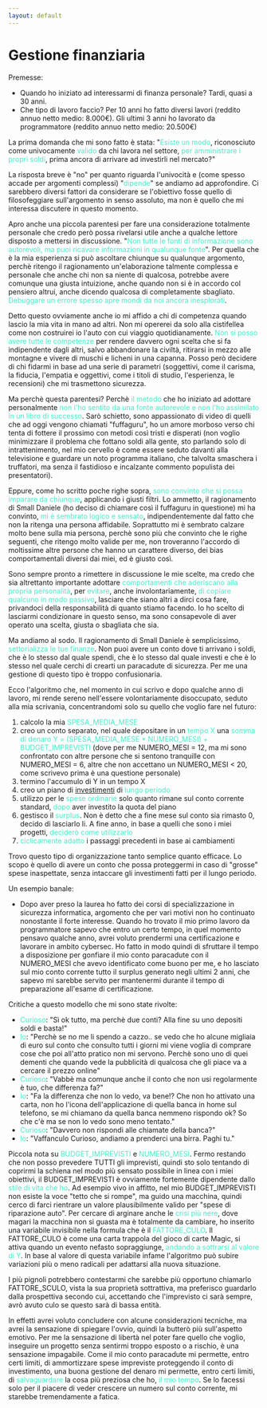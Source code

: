 ```yaml
---
layout: default
---
```


# Gestione finanziaria

Premesse:   
* Quando ho iniziato ad interessarmi di finanza personale? Tardi, quasi a 30 anni.
* Che tipo di lavoro faccio? Per 10 anni ho fatto diversi lavori (reddito annuo netto medio: 8.000€).
                               Gli ultimi 3 anni ho lavorato da programmatore (reddito annuo netto medio: 20.500€)

La prima domanda che mi sono fatto è stata: "<span style="color:#46eac7">Esiste un modo</span>, riconosciuto come univocamente <span style="color:#46eac7">valido</span> da chi lavora nel settore, <span style="color:#46eac7">per amministrare i propri soldi</span>, prima ancora di arrivare ad investirli nel mercato?"

La risposta breve è "no" per quanto riguarda l'univocità e (come spesso accade per argomenti complessi) "<span style="color:#46eac7">dipende</span>" se andiamo ad approfondire. Ci sarebbero diversi fattori da considerare se l'obiettivo fosse quello di filosofeggiare sull'argomento in senso assoluto, ma non è quello che mi interessa discutere in questo momento.

Apro anche una piccola parentesi per fare una considerazione totalmente personale che credo però possa rivelarsi utile anche a qualche lettore disposto a mettersi in discussione. "<span style="color:#46eac7">Non tutte le fonti di informazione sono autorevoli, ma puoi ricavare informazioni in qualunque fonte</span>". Per quella che è la mia esperienza si può ascoltare chiunque su qualunque argomento, perchè ritengo il ragionamento un'elaborazione talmente complessa e personale che anche chi non sa niente di qualcosa, potrebbe avere comunque una giusta intuizione, anche quando non si è in accordo col pensiero altrui, anche dicendo qualcosa di completamente sbagliato. <span style="color:#46eac7">Debuggare un errore spesso apre mondi da noi ancora inesplorati</span>. 

Detto questo ovviamente anche io mi affido a chi di competenza quando lascio la mia vita in mano ad altri. Non mi opererei da solo alla cistifellea come non costruirei io l'auto con cui viaggio quotidianamente. <span style="color:#46eac7">Non si posso avere tutte le competenze</span> per rendere davvero ogni scelta che si fa indipendente dagli altri, salvo abbandonare la civiltà, ritirarsi in mezzo alle montagne e vivere di muschi e licheni in una capanna. Posso però decidere di chi fidarmi in base ad una serie di parametri (soggettivi, come il carisma, la fiducia, l'empatia e oggettivi, come i titoli di studio, l'esperienza, le recensioni) che mi trasmettono sicurezza.

Ma perchè questa parentesi? Perchè <span style="color:#46eac7">il metodo</span> che ho iniziato ad adottare personalmente <span style="color:#46eac7">non l'ho sentito da una fonte autorevole e non l'ho assimilato in un libro di successo</span>. Sarò schietto, sono appassionato di video di quelli che ad oggi vengono chiamati "fuffaguru", ho un amore morboso verso chi tenta di fottere il prossimo con metodi così tristi e disperati (non voglio minimizzare il problema che fottano soldi alla gente, sto parlando solo di intrattenimento, nel mio cervello è come essere seduto davanti alla televisione e guardare un noto programma italiano, che talvolta smaschera i truffatori, ma senza il fastidioso e incalzante commento populista dei presentatori).

Eppure, come ho scritto poche righe sopra, <span style="color:#46eac7">sono convinto che si possa imparare da chiunque</span>, applicando i giusti filtri. Lo ammetto, il ragionamento di Small Daniele (ho deciso di chiamare così il fuffaguru in questione) mi ha convinto, <span style="color:#46eac7">mi è sembrato logico e sensato</span>, indipendentemente dal fatto che non la ritenga una persona affidabile. Soprattutto mi è sembrato calzare molto bene sulla mia persona, perchè sono più che convinto che le righe seguenti, che ritengo molto valide per me, non troveranno l'accordo di moltissime altre persone che hanno un carattere diverso, dei bias comportamentali diversi dai miei, ed è giusto così. 

Sono sempre pronto a rimettere in discussione le mie scelte, ma credo che sia altrettanto importante adottare <span style="color:#46eac7">comportamenti che aderiscano alla propria personalità</span>, per <span style="color:#46eac7">evitare</span>, anche involontariamente, <span style="color:#46eac7">di copiare qualcuno in modo passivo</span>, lasciare che siano altri a dirci cosa fare, privandoci della responsabilità di quanto stiamo facendo. Io ho scelto di lasciarmi condizionare in questo senso, ma sono consapevole di aver operato una scelta, giusta o sbagliata che sia.

Ma andiamo al sodo. Il ragionamento di Small Daniele è semplicissimo, <span style="color:#46eac7">settorializza le tue finanze</span>. Non puoi avere un conto dove ti arrivano i soldi, che è lo stesso dal quale spendi, che è lo stesso dal quale investi e che è lo stesso nel quale cerchi di crearti un paracadute di sicurezza. Per me una gestione di questo tipo è troppo confusionaria.

Ecco l'algoritmo che, nel momento in cui scrivo e dopo qualche anno di lavoro, mi rende sereno nell'essere volontariamente disoccupato, seduto alla mia scrivania, concentrandomi solo su quello che voglio fare nel futuro:
1. calcolo la mia <span style="color:#46eac7">SPESA_MEDIA_MESE</span>
1. creo un conto separato, nel quale depositare in un <span style="color:#46eac7">tempo X</span> una <span style="color:#46eac7">somma di denaro Y = (SPESA_MEDIA_MESE * NUMERO_MESI) + BUDGET_IMPREVISTI</span> (dove per me NUMERO_MESI = 12, ma mi sono confrontato con altre persone che si sentono tranquille con NUMERO_MESI = 6, altre che non accettano un NUMERO_MESI < 20, come scrivevo prima è una questione personale)
1. termino l'accumulo di Y in un tempo X
1. creo un piano di <a href="{{ site.hidden_area.finance.trading_investing }}" target="_blank">investimenti</a> di <span style="color:#46eac7">lungo periodo</span>
1. utilizzo per le <span style="color:#46eac7">spese ordinarie</span> solo quanto rimane sul conto corrente standard, <span style="color:#46eac7">dopo</span> aver investito la quota del piano
1. gestisco il <span style="color:#46eac7">surplus</span>. Non è detto che a fine mese sul conto sia rimasto 0, decido di lasciarlo li. A fine anno, in base a quelli che sono i miei progetti, <span style="color:#46eac7">deciderò come utilizzarlo</span>
1. <span style="color:#46eac7">ciclicamente adatto</span> i passaggi precedenti in base ai cambiamenti

Trovo questo tipo di organizzazione tanto semplice quanto efficace. Lo scopo è quello di avere un conto che possa proteggermi in caso di "grosse" spese inaspettate, senza intaccare gli investimenti fatti per il lungo periodo.

Un esempio banale:
* Dopo aver preso la laurea ho fatto dei corsi di specializzazione in sicurezza informatica, argomento che per vari motivi non ho continuato nonostante il forte interesse. Quando ho trovato il mio primo lavoro da programmatore sapevo che entro un certo tempo, in quel momento pensavo qualche anno, avrei voluto prendermi una certificazione e lavorare in ambito cybersec. Ho fatto in modo quindi di sfruttare il tempo a disposizione per gonfiare il mio conto paracadute con il NUMERO_MESI che avevo identificato come buono per me, e ho lasciato sul mio conto corrente tutto il surplus generato negli ultimi 2 anni, che sapevo mi sarebbe servito per mantenermi durante il tempo di preparazione all'esame di certificazione.

Critiche a questo modello che mi sono state rivolte:
* <span style="color:#46eac7">Curioso</span>: "Sì ok tutto, ma perchè due conti? Alla fine su uno depositi soldi e basta!"
* <span style="color:#46eac7">Io</span>: "Perchè se no me li spendo a cazzo.. se vedo che ho alcune migliaia di euro sul conto che consulto tutti i giorni mi viene voglia di comprare cose che poi all'atto pratico non mi servono. Perchè sono uno di quei dementi che quando vede la pubblicità di qualcosa che gli piace va a cercare il prezzo online"
* <span style="color:#46eac7">Curioso</span>: "Vabbè ma comunque anche il conto che non usi regolarmente è tuo, che differenza fa?"
* <span style="color:#46eac7">Io</span>: "Fa la differenza che non lo vedo, va bene!? Che non ho attivato una carta, non ho l'icona dell'applicazione di quella banca in home sul telefono, se mi chiamano da quella banca nemmeno rispondo ok? So che c'è ma se non lo vedo sono meno tentato."
* <span style="color:#46eac7">Curioso</span>: "Davvero non rispondi alle chiamate della banca?"
* <span style="color:#46eac7">Io</span>: "Vaffanculo Curioso, andiamo a prenderci una birra. Paghi tu."

Piccola nota su <span style="color:#46eac7">BUDGET_IMPREVISTI</span> e <span style="color:#46eac7">NUMERO_MESI</span>. Fermo restando che non posso prevedere TUTTI gli imprevisti, quindi sto solo tentando di coprirmi la schiena nel modo più sensato possibile in linea con i miei obiettivi, il BUDGET_IMPREVISTI è ovviamente fortemente dipendente dallo <span style="color:#46eac7">stile di vita che ho</span>. Ad esempio vivo in affitto, nel mio BUDGET_IMPREVISTI non esiste la voce "tetto che si rompe", ma guido una macchina, quindi cerco di farci rientrare un valore plausibilmente valido per "spese di riparazione auto". Per cercare di arginare anche le <span style="color:#46eac7">crisi più nere</span>, dove magari la macchina non si guasta ma è totalmente da cambiare, ho inserito una variabile invisibile nella formula che è il <span style="color:#46eac7">FATTORE_CULO</span>. Il FATTORE_CULO è come una carta trappola del gioco di carte Magic, si attiva quando un evento nefasto sopraggiunge, <span style="color:#46eac7">andando a sottrarsi al valore di Y</span>. In base al valore di questa variabile infame l'algoritmo può subire variazioni più o meno radicali per adattarsi alla nuova situazione.

I più pignoli potrebbero contestarmi che sarebbe più opportuno chiamarlo FATTORE_SCULO, vista la sua proprietà sottrattiva, ma preferisco guardarlo dalla prospettiva secondo cui, accettando che l'imprevisto ci sarà sempre, avrò avuto culo se questo sarà di bassa entità.

In effetti avrei voluto concludere con alcune considerazioni tecniche, ma avrei la sensazione di spiegare l'ovvio, quindi la butterò più sull'aspetto emotivo. Per me la sensazione di libertà nel poter fare quello che voglio, inseguire un progetto senza sentirmi troppo esposto o a rischio, è una sensazione impagabile. Come il mio conto paracadute mi permette, entro certi limiti, di ammortizzare spese impreviste proteggendo il conto di investimento, una buona gestione del denaro mi permette, entro certi limiti, di <span style="color:#46eac7">salvaguardare</span> la cosa più preziosa che ho, <span style="color:#46eac7">il mio tempo</span>. Se lo facessi solo per il piacere di veder crescere un numero sul conto corrente, mi starebbe tremendamente a fatica.
